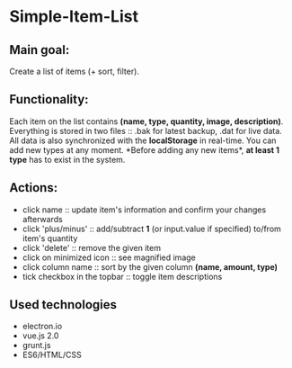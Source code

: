 # Simple-Item-List

<h2>Main goal:</h2>
Create a list of items (+ sort, filter).

<h2>Functionality:</h2>
Each item on the list contains <b>(name, type, quantity, image, description)</b>.
Everything is stored in two files :: .bak for latest backup, .dat for live data.
All data is also synchronized with the <b>localStorage</b> in real-time.
You can add new types at any moment. *Before adding any new items*, <b>at least 1 type</b> has to exist in the system.

<h2>Actions:</h2>
<ul>
	<li>click name :: update item's information and confirm your changes afterwards</li>
	<li>click 'plus/minus' :: add/subtract <b>1</b> (or input.value if specified) to/from item's quantity</li>
	<li>click 'delete' :: remove the given item</li>
	<li>click on minimized icon :: see magnified image</li>
	<li>click column name :: sort by the given column <b>(name, amount, type)</b></li>
	<li>tick checkbox in the topbar :: toggle item descriptions</li>
</ul>


<h2>Used technologies</h2>
<ul>
	<li>electron.io</li>
	<li>vue.js 2.0</li>
	<li>grunt.js</li>
	<li>ES6/HTML/CSS</li>
</ul>
